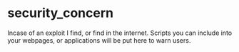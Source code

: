 # security_concern
Incase of an exploit I find, or find in the internet. Scripts you can include into your webpages, or applications will be put here to warn users.
